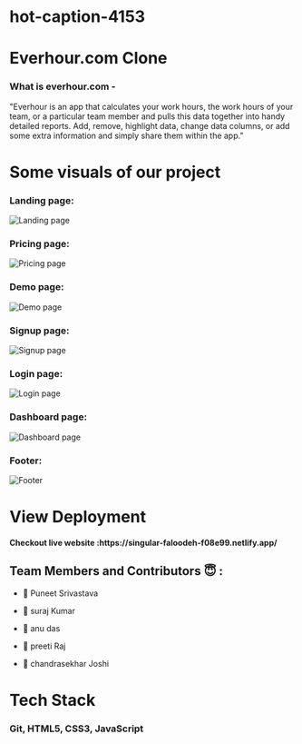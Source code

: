 # hot-caption-4153

<h1>Everhour.com Clone</h1>



<h3>What is everhour.com -</h3>
<p>"Everhour is an app that calculates your work hours, the work hours of your team, or a particular team member and pulls this data together into handy detailed reports. Add, remove, highlight data, change data columns, or add some extra information and simply share them within the app."</p>

</hr>



<h1>Some visuals of our project </h1>
 </hr>
 <h3>Landing page: </h3>
 <img src="https://user-images.githubusercontent.com/101813593/190867318-f317c582-659a-4787-899e-162e1dfaef53.png" alt="Landing page"/>

  <h3>Pricing page: </h3>
<img src="https://user-images.githubusercontent.com/101813593/190867388-61e0b4b1-e9e9-4b35-8e80-aec7e6a9f0a7.png" alt="Pricing page" />
  <h3>Demo page: </h3>
<img src="https://user-images.githubusercontent.com/101813593/190867422-d45eccf9-18a3-4b68-9214-2fb739f344b7.png" alt="Demo page" />
  <h3>Signup page: </h3>
<img src="https://user-images.githubusercontent.com/101813593/190867499-ccf32a4c-87b7-4614-9923-ae91035e6a7e.png" alt="Signup page" />

  <h3>Login page: </h3>
<img src="https://user-images.githubusercontent.com/101813593/190867529-79905a97-8827-46cb-8c96-b8405801b3ed.png" alt="Login page" />
  <h3>Dashboard page: </h3>
<img src="https://user-images.githubusercontent.com/101813593/190910505-e85354ef-bbc5-4808-b0f6-bf1dabb39df0.png" alt="Dashboard page" />


  <h3>Footer: </h3>
<img src="https://user-images.githubusercontent.com/101813593/187067413-b3f2123b-fbb5-4644-9132-8b9d0a0a7594.PNG" alt="Footer" />



<h1>View Deployment</h1>
</hr>
<h4>Checkout live website :https://singular-faloodeh-f08e99.netlify.app/</h4>
</hr>


## Team Members and Contributors 😇 :


- 👤 Puneet Srivastava

- 👤 suraj Kumar
  
- 👤 anu das
 
- 👤 preeti Raj
  
- 👤 chandrasekhar Joshi


 

  


</hr>
<h1>Tech Stack </h1>
<h3>Git,  HTML5, CSS3, JavaScript </h3>


